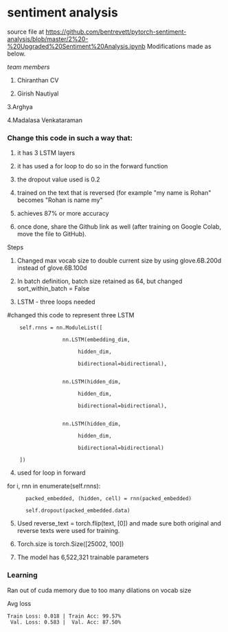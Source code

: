 # sentiment analysis  #
source file at https://github.com/bentrevett/pytorch-sentiment-analysis/blob/master/2%20-%20Upgraded%20Sentiment%20Analysis.ipynb
Modifications made as below.

*team members*

1. Chiranthan CV

2. Girish Nautiyal

3.Arghya

4.Madalasa Venkataraman


### Change this code in such a way that: ###

1. it has 3 LSTM layers

2. it has used a for loop to do so in the forward function

3. the dropout value used is 0.2

4. trained on the text that is reversed (for example "my name is Rohan" becomes "Rohan is name my"

5. achieves 87% or more accuracy

6. once done, share the Github link as well (after training on Google Colab, move the file to GitHub).


Steps

1. Changed max vocab size to double current size by using  glove.6B.200d instead of glove.6B.100d 

2. In batch definition, batch size retained as 64, but changed sort_within_batch = False

3. LSTM - three loops needed

#changed this code to represent three  LSTM 

        self.rnns = nn.ModuleList([
        
                      nn.LSTM(embedding_dim, 
                      
                           hidden_dim,
                           
                           bidirectional=bidirectional),
                           

                      nn.LSTM(hidden_dim, 
                      
                           hidden_dim,
                           
                           bidirectional=bidirectional),
                           

                      nn.LSTM(hidden_dim, 
                      
                           hidden_dim,
                           
                           bidirectional=bidirectional)
                           
        ])
        
  4. used for loop in forward
  
  for i, rnn in enumerate(self.rnns):
  
          packed_embedded, (hidden, cell) = rnn(packed_embedded)
          
          self.dropout(packed_embedded.data)
  
  5. Used  reverse_text = torch.flip(text, [0])
   and made sure both original and reverse texts were used for training.
  
  6. Torch.size is 
torch.Size([25002, 100])

7. The model has 6,522,321 trainable parameters


### Learning ###

Ran out of cuda memory due to too many dilations on vocab size

Avg loss

	Train Loss: 0.018 | Train Acc: 99.57%
	 Val. Loss: 0.583 |  Val. Acc: 87.50%
